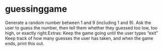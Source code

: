 # guessinggame
Generate a random number between 1 and 9 (including 1 and 9). Ask the user to guess the number, then tell them whether they guessed too low, too high, or exactly right.Extras:  Keep the game going until the user types “exit” Keep track of how many guesses the user has taken, and when the game ends, print this out.
